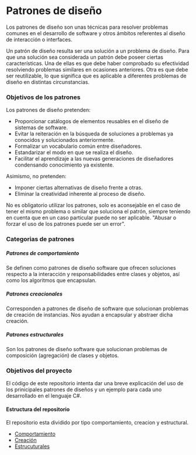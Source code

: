 # Patrones de diseño
Los patrones de diseño son unas técnicas para resolver problemas comunes en el desarrollo de software y otros ámbitos referentes al diseño de interacción o interfaces.

Un patrón de diseño resulta ser una solución a un problema de diseño. Para que una solución sea considerada un patrón debe poseer ciertas características. Una de ellas es que debe haber comprobado su efectividad resolviendo problemas similares en ocasiones anteriores. Otra es que debe ser reutilizable, lo que significa que es aplicable a diferentes problemas de diseño en distintas circunstancias.

### Objetivos de los patrones
Los patrones de diseño pretenden:

- Proporcionar catálogos de elementos reusables en el diseño de sistemas de software.
- Evitar la reiteración en la búsqueda de soluciones a problemas ya conocidos y solucionados anteriormente.
- Formalizar un vocabulario común entre diseñadores.
- Estandarizar el modo en que se realiza el diseño.
- Facilitar el aprendizaje a las nuevas generaciones de diseñadores condensando conocimiento ya existente.

Asimismo, no pretenden:
- Imponer ciertas alternativas de diseño frente a otras.
- Eliminar la creatividad inherente al proceso de diseño.

No es obligatorio utilizar los patrones, solo es aconsejable en el caso de tener el mismo problema o similar que soluciona el patrón, siempre teniendo en cuenta que en un caso particular puede no ser aplicable. "Abusar o forzar el uso de los patrones puede ser un error".

### Categorias de patrones 
##### Patrones de comportamiento
Se definen como patrones de diseño software que ofrecen soluciones respecto a la interacción y responsabilidades entre clases y objetos, así como los algoritmos que encapsulan.

##### Patrones creacionales
Corresponden a patrones de diseño de software que solucionan problemas de creación de instancias. Nos ayudan a encapsular y abstraer dicha creación.

##### Patrones estructurales
Son los patrones de diseño software que solucionan problemas de composición (agregación) de clases y objetos.

### Objetivos del proyecto
El código de este repositorio intenta dar una breve explicación del uso de los prinicipales patrones de diseños y un ejemplo para cada uno desarrollado en el lenguaje C#.

#### Estructura del repositorio
El repositorio esta dividido por tipo comportamiento, creacion y estructural.

- [Comportamiento](https://github.com/fercala/Design-patterns/tree/master/Behavioral)
- [Creación](https://github.com/fercala/Design-patterns/tree/master/Creational)
- [Estrucuturales](https://github.com/fercala/Design-patterns/tree/master/Structural)

